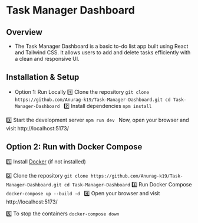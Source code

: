 # Task Manager Dashboard

## Overview
 - The Task Manager Dashboard is a basic to-do list app built using React and Tailwind CSS. It allows users to add and delete tasks efficiently with a clean and responsive UI.

## Installation & Setup
 - Option 1: Run Locally
1️⃣ Clone the repository
`git clone https://github.com/Anurag-k19/Task-Manager-Dashboard.git
cd Task-Manager-Dashboard
`
2️⃣ Install dependencies
`npm install`

3️⃣ Start the development server
`npm run dev
`
Now, open your browser and visit http://localhost:5173/


 ## Option 2: Run with Docker Compose

1️⃣ Install [Docker](https://docs.docker.com/engine/install/) (if not installed)

2️⃣ Clone the repository
`git clone https://github.com/Anurag-k19/Task-Manager-Dashboard.git
cd Task-Manager-Dashboard`
3️⃣ Run Docker Compose
`docker-compose up --build -d
`
4️⃣ Open your browser and visit http://localhost:5173/

5️⃣ To stop the containers
`docker-compose down
`
